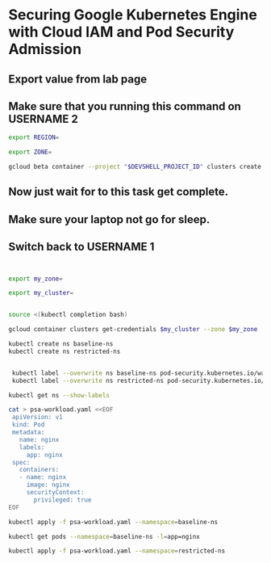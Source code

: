 
# Securing Google Kubernetes Engine with Cloud IAM and Pod Security Admission







## Export value from lab page 
## Make sure that you running this command on USERNAME 2


```bash
export REGION=
```

```bash
export ZONE=
```

```bash
gcloud beta container --project "$DEVSHELL_PROJECT_ID" clusters create "standard-cluster-1" --zone "$ZONE" --no-enable-basic-auth --cluster-version "latest" --release-channel "regular" --machine-type "e2-medium" --image-type "COS_CONTAINERD" --disk-type "pd-balanced" --disk-size "100" --metadata disable-legacy-endpoints=true --scopes "https://www.googleapis.com/auth/devstorage.read_only","https://www.googleapis.com/auth/logging.write","https://www.googleapis.com/auth/monitoring","https://www.googleapis.com/auth/servicecontrol","https://www.googleapis.com/auth/service.management.readonly","https://www.googleapis.com/auth/trace.append" --num-nodes "3" --logging=SYSTEM,WORKLOAD --monitoring=SYSTEM --enable-ip-alias --network "projects/$DEVSHELL_PROJECT_ID/global/networks/default" --subnetwork "projects/$DEVSHELL_PROJECT_ID/regions/$REGION/subnetworks/default" --no-enable-intra-node-visibility --default-max-pods-per-node "110" --security-posture=standard --workload-vulnerability-scanning=disabled --no-enable-master-authorized-networks --addons HorizontalPodAutoscaling,HttpLoadBalancing,GcePersistentDiskCsiDriver --enable-autoupgrade --enable-autorepair --max-surge-upgrade 1 --max-unavailable-upgrade 0 --enable-managed-prometheus --enable-shielded-nodes --node-locations "$ZONE"
```


## Now just wait for to this task get complete.


## Make sure your laptop not go for sleep.


## Switch back to USERNAME 1


##       




```bash

export my_zone=

export my_cluster=
```



```bash

source <(kubectl completion bash)

gcloud container clusters get-credentials $my_cluster --zone $my_zone

kubectl create ns baseline-ns
kubectl create ns restricted-ns


 kubectl label --overwrite ns baseline-ns pod-security.kubernetes.io/warn=baseline
 kubectl label --overwrite ns restricted-ns pod-security.kubernetes.io/enforce=restricted

kubectl get ns --show-labels

cat > psa-workload.yaml <<EOF
 apiVersion: v1
 kind: Pod
 metadata:
   name: nginx
   labels:
     app: nginx
 spec:
   containers:
   - name: nginx
     image: nginx
     securityContext:
       privileged: true
EOF

kubectl apply -f psa-workload.yaml --namespace=baseline-ns

kubectl get pods --namespace=baseline-ns -l=app=nginx

kubectl apply -f psa-workload.yaml --namespace=restricted-ns

```